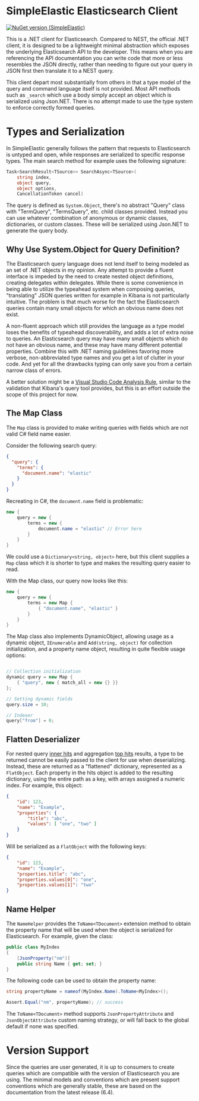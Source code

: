 
# SimpleElastic Elasticsearch Client

[![NuGet version (SimpleElastic)](https://img.shields.io/nuget/v/SimpleElastic.svg?style=flat-square)](https://www.nuget.org/packages/SimpleElastic/)

This is a .NET client for Elasticsearch. Compared to NEST, the official .NET client,
it is designed to be a lightweight minimal abstraction which exposes the underlying
Elasticsearch API to the developer. This means when you are referencing the API 
documentation you can write code that more or less resembles the JSON directly, rather
than needing to figure out your query in JSON first then translate it to a NEST query.

This client depart most substantially from others in that a type model of the query and
command language itself is not provided. Most API methods such as `_search` which use a
body simply accept an object which is serialized using Json.NET. There is no attempt made
to use the type system to enforce correctly formed queries.

# Types and Serialization

In SimpleElastic generally follows the pattern that requests to Elasticsearch is untyped and
open, while responses are serialized to specific response types. The main search method for
example uses the following signature:

```csharp
Task<SearchResult<TSource>> SearchAsync<TSource>(
    string index,
    object query,
    object options,
    CancellationToken cancel)
```

The query is defined as `System.Object`, there's no abstract "Query" class with "TermQuery",
"TermsQuery", etc. child classes provided. Instead you can use whatever combination of anonymous
or dynamic classes, dictionaries, or custom classes. These will be serialized using Json.NET to
generate the query body.

## Why Use System.Object for Query Definition?

The Elasticsearch query language does not lend itself to being modeled as an set of .NET
objects in my opinion. Any attempt to provide a fluent interface is impeded by the need 
to create nested object definitions, creating delegates within delegates. While there is
some convenience in being able to utilize the typeahead system when composing queries,
"translating" JSON queries written for example in Kibana is not particularly intuitive.
The problem is that much worse for the fact the Elasticsearch queries contain many small
objects for which an obvious name does not exist.

A non-fluent approach which still provides the language as a type model loses the benefits
of typeahead discoverability, and adds a lot of extra noise to queries. An Elasticsearch
query may have many small objects which do not have an obvious name, and these may have 
many different potential properties. Combine this with .NET naming guidelines favoring 
more verbose, non-abbreviated type names and you get a lot of clutter in your code. And yet
for all the drawbacks typing can only save you from a certain narrow class of errors.

A better solution might be a [Visual Studio Code Analysis Rule], similar to the
validation that Kibana's query tool provides, but this is an effort outside the scope of
this project for now.

[Visual Studio Code Analysis Rule]: https://docs.microsoft.com/en-us/visualstudio/code-quality/code-analysis-for-managed-code-overview?view=vs-2017

## The Map Class

The `Map` class is provided to make writing queries with fields which are not valid
C# field name easier.

Consider the following search query:

```json
{
  "query": {
    "terms": {
      "document.name": "elastic"
    }
  }
}
```

Recreating in C#, the `document.name` field is problematic:

```csharp
new {
    query = new {
        terms = new {
            document.name = "elastic" // Error here
        }
    }
}
```

We could use a `Dictionary<string, object>` here, but this client supplies a `Map` 
class which it is shorter to type and makes the resulting query easier to read.

With the Map class, our query now looks like this:

```csharp
new {
    query = new {
        terms = new Map {
            { "document.name", "elastic" }
        }
    }
}
```

The Map class also implements DynamicObject, allowing usage as a dynamic object, 
`IEnumerable` and `Add(string, object)` for collection initialization, and a property
name object, resulting in quite flexible usage options:

```csharp

// Collection initialization
dynamic query = new Map { 
    { "query", new { match_all = new {} }} 
};

// Setting dynamic fields
query.size = 10;

// Indexer
query["from"] = 0;

```

## Flatten Deserializer

For nested query [inner hits] and aggregation [top hits] results, a type to be returned cannot be easily
passed to the client for use when deserializing. Instead, these are returned as a "flattened" dictionary,
represented as a `FlatObject`. Each property in the hits object is added to the resulting dictionary, using
the entire path as a key, with arrays assigned a numeric index. For example, this object:

```json
{
	"id": 123,
	"name": "Example",
	"properties": {
		"title": "abc",
		"values": [ "one", "two" ]
	}
}
```

Will be serialized as a `FlatObject` with the following keys:

```json
{
	"id": 123,
	"name": "Example",
	"properties.title": "abc",
	"properties.values[0]": "one",
	"properties.values[1]": "two"
}
```

[inner hits]: https://www.elastic.co/guide/en/elasticsearch/reference/current/search-request-inner-hits.html
[top hits]: https://www.elastic.co/guide/en/elasticsearch/reference/current/search-aggregations-metrics-top-hits-aggregation.html

## Name Helper

The `NameHelper` provides the `ToName<TDocument>` extension method to obtain the property
name that will be used when the object is serialized for Elasticsearch. For example, 
given the class:

```csharp
public class MyIndex
{
	[JsonProperty("nm")]
	public string Name { get; set; }
}
```

The following code can be used to obtain the property name:

```csharp
string propertyName = nameof(MyIndex.Name).ToName<MyIndex>();

Assert.Equal("nm", propertyName); // success
```

The `ToName<TDocument>` method supports `JsonPropertyAttribute` and `JsonObjectAttribute`
custom naming strategy, or will fall back to the global default if none was specified.

# Version Support

Since the queries are user generated, it is up to consumers to create queries which are
compatible with the version of Elasticsearch you are using. The minimal models and conventions
which are present support conventions which are generally stable, these are based on the 
documentation from the latest release (6.4).